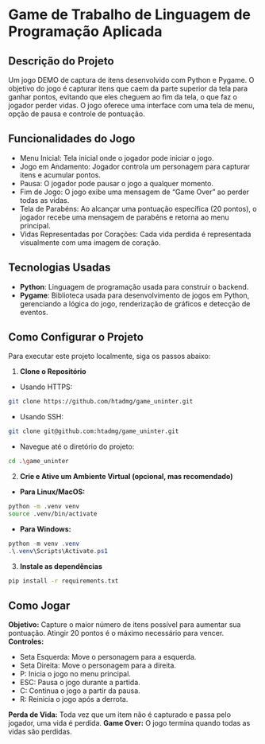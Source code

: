# Game de Trabalho de Linguagem de Programação Aplicada

## Descrição do Projeto

Um jogo DEMO de captura de itens desenvolvido com Python e Pygame. O objetivo do jogo é capturar itens que caem da parte superior da tela para ganhar pontos, evitando que eles cheguem ao fim da tela, o que faz o jogador perder vidas. O jogo oferece uma interface com uma tela de menu, opção de pausa e controle de pontuação.

## Funcionalidades do Jogo
- Menu Inicial: Tela inicial onde o jogador pode iniciar o jogo.
- Jogo em Andamento: Jogador controla um personagem para capturar itens e acumular pontos.
- Pausa: O jogador pode pausar o jogo a qualquer momento.
- Fim de Jogo: O jogo exibe uma mensagem de “Game Over” ao perder todas as vidas.
- Tela de Parabéns: Ao alcançar uma pontuação específica (20 pontos), o jogador recebe uma mensagem de parabéns e retorna ao menu principal.
- Vidas Representadas por Corações: Cada vida perdida é representada visualmente com uma imagem de coração.
  
## Tecnologias Usadas

- **Python**: Linguagem de programação usada para construir o backend.
- **Pygame**:  Biblioteca usada para desenvolvimento de jogos em Python, gerenciando a lógica do jogo, renderização de gráficos e detecção de eventos.

## Como Configurar o Projeto

Para executar este projeto localmente, siga os passos abaixo:

1. **Clone o Repositório**
- Usando HTTPS:
```bash
git clone https://github.com/htadmg/game_uninter.git
```
- Usando SSH:
```bash
git clone git@github.com:htadmg/game_uninter.git
```
- Navegue até o diretório do projeto:
```bash
cd .\game_uninter
```
2. **Crie e Ative um Ambiente Virtual (opcional, mas recomendado)**
- **Para Linux/MacOS:**
```bash
python -m .venv venv
source .venv/bin/activate
```

- **Para Windows:**
```powershell
python -m venv .venv
.\.venv\Scripts\Activate.ps1
```
3. **Instale as dependências**
```bash
pip install -r requirements.txt
```
## Como Jogar
**Objetivo:** Capture o maior número de itens possível para aumentar sua pontuação. Atingir 20 pontos é o máximo necessário para vencer.
**Controles:**
- Seta Esquerda: Move o personagem para a esquerda.
- Seta Direita: Move o personagem para a direita.
- P: Inicia o jogo no menu principal.
- ESC: Pausa o jogo durante a partida.
- C: Continua o jogo a partir da pausa.
- R: Reinicia o jogo após a derrota.
  
**Perda de Vida:** Toda vez que um item não é capturado e passa pelo jogador, uma vida é perdida.
**Game Over:** O jogo termina quando todas as vidas são perdidas.
